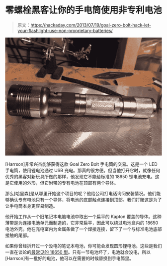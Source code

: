 # 零螺栓黑客让你的手电筒使用非专利电池

> 原文：<https://hackaday.com/2013/07/19/goal-zero-bolt-hack-let-your-flashlight-use-non-proprietary-batteries/>

![goal-zero-bolt-modification](img/99cd71ff4764d144878f347c47ba8d0a.png)

[Harrson]非常兴奋能够获得这款 Goal Zero Bolt 手电筒的交易。这是一个 LED 手电筒，使用锂电池通过 USB 充电。那真的很方便。但当他打开它时，就像任何优秀的黑客对新玩具所做的那样，他发现它不能给标准的 18650 锂电池充电。这是它使用的外形，但它附带的专有电池在顶部有两个导体。

那么[哈里森]是从哪里开始这个项目的呢？他给公司打电话询问安装情况。他们能够确认专有电池只有一个导体，将电池的底部触点连接到顶部。我们打赌这是为了让手电筒本身更容易制造。

他开始工作从一个旧笔记本电脑电池中取出一个扁平的 Kapton 覆盖的导体。这种薄带是为连接电池单元而制造的，它非常扁平，因此可以绕过电池盒内的 18650 电池外壳。他在充电室内为金属条做了一个焊接连接，留下了一个与标准电池底部接触的尾部。

如果你曾经拆开过一个没电的笔记本电池，你可能会发现圆形锂电池。这些是我们一直在谈论的[最常见的 18650 型](http://hackaday.com/2011/09/19/things-to-do-with-your-laptop-batteries-when-theyre-dead/)。只有一节电池坏了，电池就会没电，所以[Harrson]有一批好的电池，他可以在需要的时候替换到手电筒里。